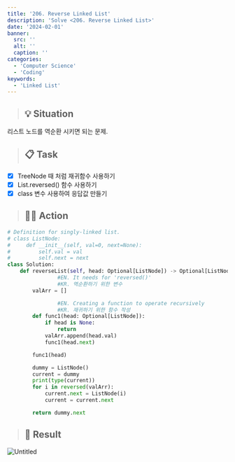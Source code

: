 ```yaml
---
title: '206. Reverse Linked List'
description: 'Solve <206. Reverse Linked List>'
date: '2024-02-01'
banner:
  src: ''
  alt: ''
  caption: ''
categories: 
  - 'Computer Science'
  - 'Coding'
keywords: 
  - 'Linked List'
---
```


<aside>

> ## 💡 **Situation**

</aside>

리스트 노드를 역순환 시키면 되는 문제.

<aside>

> ## 📋 **Task**

</aside>

- [x]  TreeNode 때 처럼 재귀함수 사용하기
- [x]  List.reversed() 함수 사용하기
- [x]  class 변수 사용하여 응답값 만들기

<aside>

> ## 🧑‍💻 **Action**

</aside>

```python
# Definition for singly-linked list.
# class ListNode:
#     def __init__(self, val=0, next=None):
#         self.val = val
#         self.next = next
class Solution:
    def reverseList(self, head: Optional[ListNode]) -> Optional[ListNode]:
				#EN. It needs for 'reversed()'
				#KR. 역순환하기 위한 변수
        valArr = []

				#EN. Creating a function to operate recursively
				#KR. 재귀하기 위한 함수 작성
        def func1(head: Optional[ListNode]):
            if head is None:
                return
            valArr.append(head.val)
            func1(head.next)

        func1(head)

        dummy = ListNode()
        current = dummy
        print(type(current))
        for i in reversed(valArr):
            current.next = ListNode(i)
            current = current.next

        return dummy.next
```

<aside>

> ## 🗽 **Result**

</aside>

![Untitled](https://prod-files-secure.s3.us-west-2.amazonaws.com/4af44c55-bb9f-4a14-af4e-55648b227811/912f390e-9b49-4f0b-bffc-e9c62dff185f/Untitled.png)